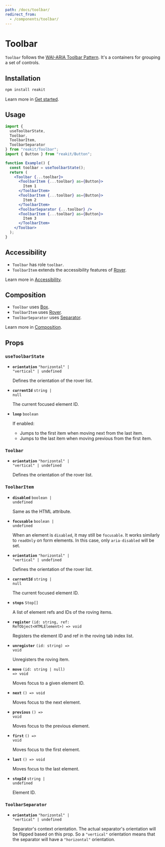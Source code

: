 ```yaml
---
path: /docs/toolbar/
redirect_from:
  - /components/toolbar/
---
```


# Toolbar

`Toolbar` follows the [WAI-ARIA Toolbar Pattern](https://www.w3.org/TR/wai-aria-practices/#toolbar). It's a containers for grouping a set of controls.

<carbon-ad></carbon-ad>

## Installation

```sh
npm install reakit
```

Learn more in [Get started](/docs/get-started/).

## Usage

```jsx
import {
  useToolbarState,
  Toolbar,
  ToolbarItem,
  ToolbarSeparator
} from "reakit/Toolbar";
import { Button } from "reakit/Button";

function Example() {
  const toolbar = useToolbarState();
  return (
    <Toolbar {...toolbar}>
      <ToolbarItem {...toolbar} as={Button}>
        Item 1
      </ToolbarItem>
      <ToolbarItem {...toolbar} as={Button}>
        Item 2
      </ToolbarItem>
      <ToolbarSeparator {...toolbar} />
      <ToolbarItem {...toolbar} as={Button}>
        Item 3
      </ToolbarItem>
    </Toolbar>
  );
}
```

## Accessibility

- `Toolbar` has role `toolbar`.
- `ToolbarItem` extends the accessibility features of [Rover](/docs/rover/).

Learn more in [Accessibility](/docs/accessibility/).

## Composition

- `Toolbar` uses [Box](/docs/box/).
- `ToolbarItem` uses [Rover](/docs/rover/).
- `ToolbarSeparator` uses [Separator](/docs/separator/).

Learn more in [Composition](/docs/composition/#props-hooks).

## Props

<!-- Automatically generated -->

### `useToolbarState`

- **`orientation`**
  <code>&#34;horizontal&#34; | &#34;vertical&#34; | undefined</code>

  Defines the orientation of the rover list.

- **`currentId`**
  <code>string | null</code>

  The current focused element ID.

- **`loop`**
  <code>boolean</code>

  If enabled:
  - Jumps to the first item when moving next from the last item.
  - Jumps to the last item when moving previous from the first item.

### `Toolbar`

- **`orientation`**
  <code>&#34;horizontal&#34; | &#34;vertical&#34; | undefined</code>

  Defines the orientation of the rover list.

### `ToolbarItem`

- **`disabled`**
  <code>boolean | undefined</code>

  Same as the HTML attribute.

- **`focusable`**
  <code>boolean | undefined</code>

  When an element is `disabled`, it may still be `focusable`. It works
similarly to `readOnly` on form elements. In this case, only
`aria-disabled` will be set.

- **`orientation`**
  <code>&#34;horizontal&#34; | &#34;vertical&#34; | undefined</code>

  Defines the orientation of the rover list.

- **`currentId`**
  <code>string | null</code>

  The current focused element ID.

- **`stops`**
  <code>Stop[]</code>

  A list of element refs and IDs of the roving items.

- **`register`**
  <code>(id: string, ref: RefObject&#60;HTMLElement&#62;) =&#62; void</code>

  Registers the element ID and ref in the roving tab index list.

- **`unregister`**
  <code>(id: string) =&#62; void</code>

  Unregisters the roving item.

- **`move`**
  <code>(id: string | null) =&#62; void</code>

  Moves focus to a given element ID.

- **`next`**
  <code>() =&#62; void</code>

  Moves focus to the next element.

- **`previous`**
  <code>() =&#62; void</code>

  Moves focus to the previous element.

- **`first`**
  <code>() =&#62; void</code>

  Moves focus to the first element.

- **`last`**
  <code>() =&#62; void</code>

  Moves focus to the last element.

- **`stopId`**
  <code>string | undefined</code>

  Element ID.

### `ToolbarSeparator`

- **`orientation`**
  <code>&#34;horizontal&#34; | &#34;vertical&#34; | undefined</code>

  Separator's context orientation.
The actual separator's orientation will be flipped based on this prop.
So a `"vertical"` orientation means that the separator will have a
`"horizontal"` orientation.
